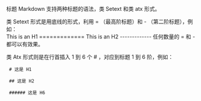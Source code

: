 标题 
Markdown 支持两种标题的语法，类 Setext 和类 atx 形式。      
   
类 Setext 形式是用底线的形式，利用 = （最高阶标题）和 - （第二阶标题），例如：    
         This is an H1
         =============
         This is an H2
         -------------
任何数量的 = 和 - 都可以有效果。   
   
类 Atx 形式则是在行首插入 1 到 6 个 # ，对应到标题 1 到 6 阶，例如：   

     # 这是 H1
     
     ## 这是 H2
     
     ###### 这是 H6
